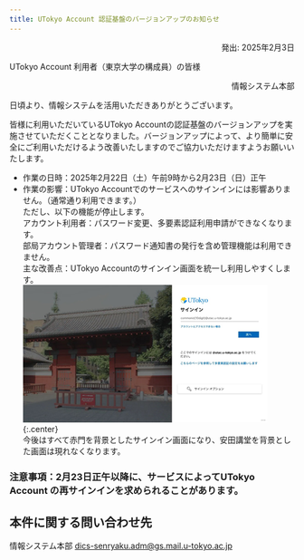```yaml
---
title: UTokyo Account 認証基盤のバージョンアップのお知らせ　
---
```

<div style="text-align: right;">
  発出: 2025年2月3日
</div>

UTokyo Account 利用者（東京大学の構成員）の皆様

<div style="text-align: right;">情報システム本部</div>

日頃より、情報システムを活用いただきありがとうございます。 

皆様に利用いただいているUTokyo Accountの認証基盤のバージョンアップを実施させていただくこととなりました。バージョンアップによって、より簡単に安全にご利用いただけるよう改善いたしますのでご協力いただけますようお願いいたします。 

- 作業の日時：2025年2月22日（土）午前9時から2月23日（日）正午 
- 作業の影響：UTokyo Accountでのサービスへのサインインには影響ありません。（通常通り利用できます。） <br>
  ただし、以下の機能が停止します。 <br>
  アカウント利用者：パスワード変更、多要素認証利用申請ができなくなります。 <br>
  部局アカウント管理者：パスワード通知書の発行を含め管理機能は利用できません。 <br>
  主な改善点：UTokyo Accountのサインイン画面を統一し利用しやすくします。 <br>
![](./image1.png){:.center} <br>
  今後はすべて赤門を背景としたサインイン画面になり、安田講堂を背景とした画面は現れなくなります。 

### 注意事項：2月23日正午以降に、サービスによってUTokyo Account の再サインインを求められることがあります。 

## 本件に関する問い合わせ先
情報システム本部 dics-senryaku.adm@gs.mail.u-tokyo.ac.jp  

